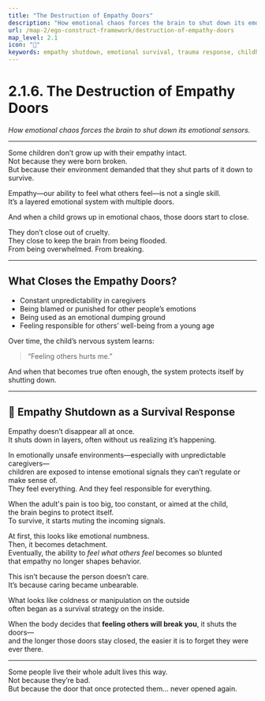 ```yaml
---
title: "The Destruction of Empathy Doors"
description: "How emotional chaos forces the brain to shut down its emotional sensors as a survival response."
url: /map-2/ego-construct-framework/destruction-of-empathy-doors
map_level: 2.1
icon: "🚪"
keywords: empathy shutdown, emotional survival, trauma response, childhood chaos, emotional numbness, defense mode, nervous system overload, TEG-Blue
---
```


# 2.1.6. The Destruction of Empathy Doors
*How emotional chaos forces the brain to shut down its emotional sensors.*

---

Some children don’t grow up with their empathy intact.  
Not because they were born broken.  
But because their environment demanded that they shut parts of it down to survive.

Empathy—our ability to feel what others feel—is not a single skill.  
It’s a layered emotional system with multiple doors.

And when a child grows up in emotional chaos, those doors start to close.

They don’t close out of cruelty.  
They close to keep the brain from being flooded.  
From being overwhelmed. From breaking.

---

## What Closes the Empathy Doors?

- Constant unpredictability in caregivers  
- Being blamed or punished for other people’s emotions  
- Being used as an emotional dumping ground  
- Feeling responsible for others’ well-being from a young age  

Over time, the child’s nervous system learns:  
> “Feeling others hurts me.”

And when that becomes true often enough, the system protects itself by shutting down.

---

## 🔄 Empathy Shutdown as a Survival Response

Empathy doesn’t disappear all at once.  
It shuts down in layers, often without us realizing it’s happening.

In emotionally unsafe environments—especially with unpredictable caregivers—  
children are exposed to intense emotional signals they can’t regulate or make sense of.  
They feel everything. And they feel responsible for everything.

When the adult's pain is too big, too constant, or aimed at the child,  
the brain begins to protect itself.  
To survive, it starts muting the incoming signals.

At first, this looks like emotional numbness.  
Then, it becomes detachment.  
Eventually, the ability to *feel what others feel* becomes so blunted  
that empathy no longer shapes behavior.

This isn’t because the person doesn’t care.  
It’s because caring became unbearable.

What looks like coldness or manipulation on the outside  
often began as a survival strategy on the inside.

When the body decides that **feeling others will break you**, it shuts the doors—  
and the longer those doors stay closed, the easier it is to forget they were ever there.

---

Some people live their whole adult lives this way.  
Not because they’re bad.  
But because the door that once protected them… never opened again.